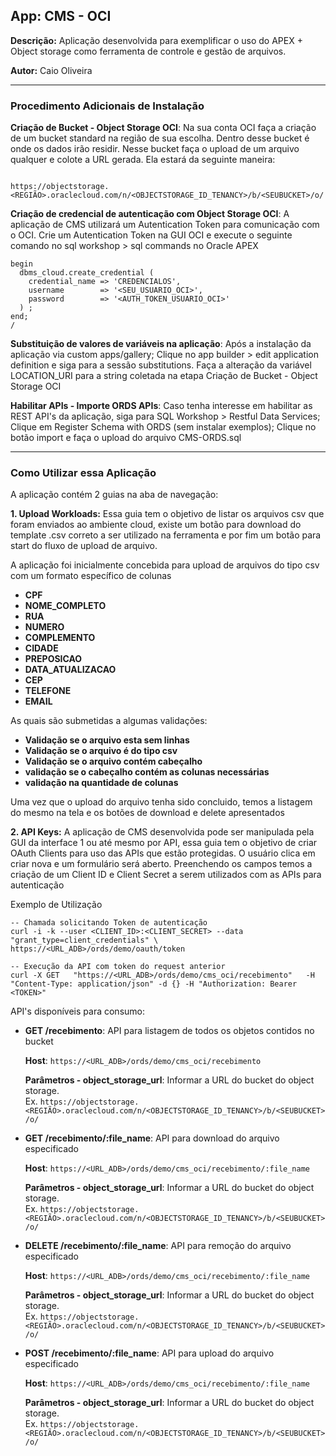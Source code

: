 ## **App: CMS - OCI**
**Descrição:** Aplicação desenvolvida para exemplificar o uso do APEX + Object storage como ferramenta de controle e gestão de arquivos.

**Autor:** Caio Oliveira  

---

### **Procedimento Adicionais de Instalação**

**Criação de Bucket - Object Storage OCI**: Na sua conta OCI faça a criação de um bucket standard na região de sua escolha. Dentro desse bucket é onde os dados irão residir. Nesse bucket faça o upload de um arquivo qualquer e colote a URL gerada. Ela estará da seguinte maneira: 
```

https://objectstorage.<REGIÃO>.oraclecloud.com/n/<OBJECTSTORAGE_ID_TENANCY>/b/<SEUBUCKET>/o/

```

**Criação de credencial de autenticação com Object Storage OCI**: A aplicação de CMS utilizará um Autentication Token para comunicação com o OCI. Crie um Autentication Token na GUI OCI e execute o seguinte comando no sql workshop > sql commands no Oracle APEX

```
begin
  dbms_cloud.create_credential (
    credential_name => 'CREDENCIALOS',
    username        => '<SEU_USUARIO_OCI>',
    password        => '<AUTH_TOKEN_USUARIO_OCI>'
  ) ;
end;
/

```

**Substituição de valores de variáveis na aplicação**: Após a instalação da aplicação via custom apps/gallery; Clique no app builder > edit application definition e siga para a sessão substitutions. Faça a alteração da variável LOCATION_URI para a string coletada na etapa Criação de Bucket - Object Storage OCI

**Habilitar APIs - Importe ORDS APIs**: Caso tenha interesse em habilitar as REST API's da aplicação, siga para SQL Workshop > Restful Data Services; Clique em Register Schema with ORDS (sem instalar exemplos); Clique no botão import e faça o upload do arquivo CMS-ORDS.sql

---

### **Como Utilizar essa Aplicação**

A aplicação contém 2 guias na aba de navegação:

**1. Upload Workloads:** Essa guia tem o objetivo de listar os arquivos csv que foram enviados ao ambiente cloud, existe um botão para download do template .csv correto a ser utilizado na ferramenta e por fim um botão para start do fluxo de upload de arquivo. 

A aplicação foi inicialmente concebida para upload de arquivos do tipo csv com um formato específico de colunas
* **CPF**
* **NOME_COMPLETO**
* **RUA**
* **NUMERO**
* **COMPLEMENTO**
* **CIDADE**
* **PREPOSICAO**
* **DATA_ATUALIZACAO**
* **CEP**
* **TELEFONE**
* **EMAIL**

As quais são submetidas a algumas validações:
* **Validação se o arquivo esta sem linhas**
* **Validação se o arquivo é do tipo csv**
* **Validação se o arquivo contém cabeçalho**
* **validação se o cabeçalho contém as colunas necessárias**
* **validação na quantidade de colunas**

Uma vez que o upload do arquivo tenha sido concluido, temos a listagem do mesmo na tela e os botões de download e delete apresentados

**2. API Keys:** A aplicação de CMS desenvolvida pode ser manipulada pela GUI da interface 1 ou até mesmo por API, essa guia tem o objetivo de criar OAuth Clients para uso das APIs que estão protegidas. O usuário clica em criar nova e um formulário será aberto. Preenchendo os campos temos a criação de um Client ID e Client Secret a serem utilizados com as APIs para autenticação

Exemplo de Utilização
```
-- Chamada solicitando Token de autenticação
curl -i -k --user <CLIENT_ID>:<CLIENT_SECRET> --data "grant_type=client_credentials" \
https://<URL_ADB>/ords/demo/oauth/token

-- Execução da API com token do request anterior
curl -X GET   "https://<URL_ADB>/ords/demo/cms_oci/recebimento"   -H "Content-Type: application/json" -d {} -H "Authorization: Bearer <TOKEN>"

```

API's disponíveis para consumo:
* **GET /recebimento**: API para listagem de todos os objetos contidos no bucket

  **Host**: `https://<URL_ADB>/ords/demo/cms_oci/recebimento`

  **Parâmetros - object_storage_url**: Informar a URL do bucket do object storage.  
  Ex. `https://objectstorage.<REGIÃO>.oraclecloud.com/n/<OBJECTSTORAGE_ID_TENANCY>/b/<SEUBUCKET>/o/`



* **GET /recebimento/:file_name**: API para download do arquivo especificado

  **Host**: `https://<URL_ADB>/ords/demo/cms_oci/recebimento/:file_name`

  **Parâmetros - object_storage_url**: Informar a URL do bucket do object storage.  
  Ex. `https://objectstorage.<REGIÃO>.oraclecloud.com/n/<OBJECTSTORAGE_ID_TENANCY>/b/<SEUBUCKET>/o/`



* **DELETE /recebimento/:file_name**: API para remoção do arquivo especificado

  **Host**: `https://<URL_ADB>/ords/demo/cms_oci/recebimento/:file_name`

  **Parâmetros - object_storage_url**: Informar a URL do bucket do object storage.  
  Ex. `https://objectstorage.<REGIÃO>.oraclecloud.com/n/<OBJECTSTORAGE_ID_TENANCY>/b/<SEUBUCKET>/o/`



* **POST /recebimento/:file_name**: API para upload do arquivo especificado

  **Host**: `https://<URL_ADB>/ords/demo/cms_oci/recebimento/:file_name`

  **Parâmetros - object_storage_url**: Informar a URL do bucket do object storage.  
  Ex. `https://objectstorage.<REGIÃO>.oraclecloud.com/n/<OBJECTSTORAGE_ID_TENANCY>/b/<SEUBUCKET>/o/`
